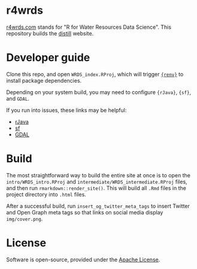 # r4wrds

[r4wrds.com](https://r4wrds.com) stands for "R for Water Resources Data Science". This repository builds the [distill](https://rstudio.github.io/distill/) website.  


# Developer guide

Clone this repo, and open `WRDS_index.RProj`, which will trigger [`{renv}`](https://rstudio.github.io/renv/articles/collaborating.html) to install package dependencies. 

Depending on your system build, you may need to configure `{rJava}`, `{sf}`, and `GDAL`. 

If you run into issues, these links may be helpful:

* [rJava](https://github.com/rstudio/rstudio/issues/2254#issuecomment-418830716)
* [sf](https://r-spatial.github.io/sf/#installing)
* [GDAL](https://r-spatial.github.io/sf/#macos)


# Build

The most straightforward way to build the entire site at once is to open the `intro/WRDS_intro.RProj` and `intermediate/WRDS_intermediate.RProj` files, and then run `rmarkdown::render_site()`. This will build all `.Rmd` files in the project directory into `.html` files. 

After a successful build, run `insert_og_twitter_meta_tags` to insert Twitter and Open Graph meta tags so that links on social media display `img/cover.png`.  

# License

Software is open-source, provided under the [Apache License](https://www.apache.org/licenses/LICENSE-2.0).
